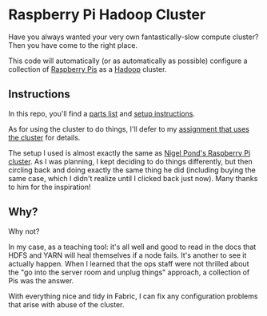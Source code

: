 # Raspberry Pi Hadoop Cluster

Have you always wanted your very own fantastically-slow compute cluster? Then you have come to the right place.

This code will automatically (or as automatically as possible) configure a collection of [Raspberry Pis](https://www.raspberrypi.org/) as a [Hadoop](https://hadoop.apache.org/) cluster.

## Instructions

In this repo, you'll find a [parts list](PARTS.md) and [setup instructions](SETUP.md).

As for using the cluster to do things, I'll defer to my [assignment that uses the cluster](https://courses.cs.sfu.ca/2015fa-cmpt-732-g1/pages/Assignment5A) for details.

The setup I used is almost exactly the same as [Nigel Pond's Raspberry Pi cluster](http://www.nigelpond.com/2015/06/27/how-to-build-a-7-node-raspberry-pi-cluster/). As I was planning, I kept deciding to do things differently, but then circling back and doing exactly the same thing he did (including buying the same case, which I didn't realize until I clicked back just now). Many thanks to him for the inspiration!


## Why?

Why not?

In my case, as a teaching tool: it's all well and good to read in the docs that HDFS and YARN will heal themselves if a node fails. It's another to see it actually happen. When I learned that the ops staff were not thrilled about the "go into the server room and unplug things" approach, a collection of Pis was the answer.

With everything nice and tidy in Fabric, I can fix any configuration problems that arise with abuse of the cluster.
